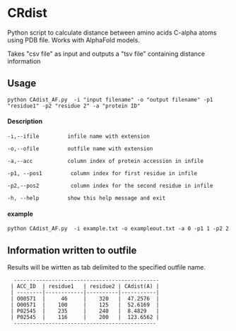 # CRdist
Python script to calculate distance between amino acids C-alpha atoms using PDB file. Works with AlphaFold models.

Takes "csv file" as input and outputs a "tsv file" containing distance information

## Usage

    python CAdist_AF.py  -i "input filename" -o "output filename" -p1 "residue1" -p2 "residue 2" -a "protein ID"
    
#### Description 

    -i,--ifile         infile name with extension
  
    -o,--ofile         outfile name with extension
  
    -a,--acc           column index of protein accession in infile
    
    -p1, --pos1         column index for first residue in infile
    
    -p2,--pos2          column index for the second residue in infile

    -h, --help         show this help message and exit

#### example

    python CAdist_AF.py  -i example.txt -o exampleout.txt -a 0 -p1 1 -p2 2 
    

## Information written to outfile

Results will be wirtten as tab delimited to the specified outfile name. 


      ----------------------------------------------
     | ACC_ID  | residue1   | residue2 | CAdist(A) |
     | --------|------------|----------|-----------|
     | O00571  |     46     |    320   |  47.2576  |
     | O00571  |    100     |    125   |  52.6169  | 
     | P02545  |    235     |    240   |  8.4829   |
     | P02545  |    116     |    200   |  123.6562 |
      ---------------------------------------------
   
   
 
